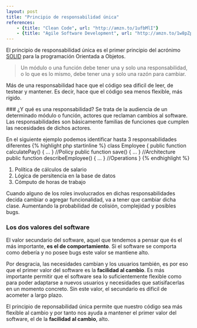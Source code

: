 ```yaml
---
layout: post
title: "Principio de responsabilidad única"
references:
    - {title: "Clean Code", url: "http://amzn.to/1ufbMlI"}
    - {title: "Agile Software Development", url: "http://amzn.to/1w8pZpY"}
---
```


El principio de responsabilidad única es el primer principio del acrónimo [SOLID](http://wikipedia.com/SOLID) para la programación Orientada a Objetos.

> Un módulo o una función debe tener una y solo una responsabilidad, o lo que es lo mismo, debe tener una y solo una razón para cambiar.

<!--more-->

Más de una responsabilidad hace que el código sea dificil de leer, de testear y mantener. Es decir, hace que el código sea menos flexible, más rígido.

### ¿Y qué es una responsabilidad?
Se trata de la audiencia de un determinado módulo o función, actores que reclaman cambios al software. Las responsabilidades son básicamente familias de funciones que cumplen las necesidades de dichos actores.

En el siguiente ejemplo podemos identificar hasta 3 responsabilidades diferentes
{% highlight php startinline %}
class Employee
{
    public function calculatePay() { … } //Policy
    public function save() { … } //Architecture
    public function describeEmployee() { … } //Operations
}
{% endhighlight %}

1. Política de cálculos de salario
2. Lógica de persitencia en la base de datos
3. Cómputo de horas de trabajo

Cuando alguno de los roles involucrados en dichas responsabilidades decida cambiar o agregar funcionalidad, va a tener que cambiar dicha clase. Aumentando la probabilidad de colisión, complejidad y posibles bugs.

### Los dos valores del software
El valor secundario del software, aquel que tendemos a pensar que és el más importante, **es el de comportamiento**. Si el software se comporta como debería y no posee bugs este valor se mantiene alto.

Por desgracia, las necesidades cambian y los usuarios también, es por eso que el primer valor del software es la **facilidad al cambio**. Es más importante permitir que el software sea lo suficientemente flexible como para poder adaptarse a nuevos usuarios y necesidades que satisifacerlas en un momento concreto. Sin este valor, el secundario es dificil de acometer a largo plazo.

El principio de reponsabilidad única permite que nuestro código sea más flexible al cambio y por tanto nos ayuda a mantener el primer valor del software, el de la **facilidad al cambio**, alto.
